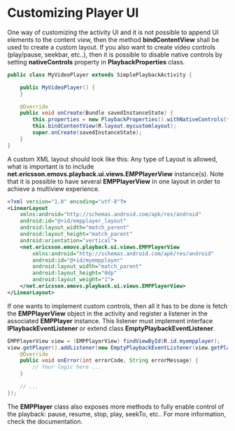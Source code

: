 # Customizing Player UI


One way of customizing the activity UI and it is not possible to append UI elements to the content view, then the method **bindContentView** shall be used to create a custom layout.
If you also want to create video controls (play/pause, seekbar, etc..), then it is possible to disable native controls by setting **nativeControls** property in **PlaybackProperties** class.

```java
public class MyVideoPlayer extends SimplePlaybackActivity {

    public MyVideoPlayer() {
    }

    @Override
    public void onCreate(Bundle savedInstanceState) {
		this.properties = new PlaybackProperties().withNativeControls(false);
        this.bindContentView(R.layout.mycustomlayout);
        super.onCreate(savedInstanceState);
    }
}
```

A custom XML layout should look like this:
Any type of Layout is allowed, what is important is to include **net.ericsson.emovs.playback.ui.views.EMPPlayerView** instance(s).
Note that it is possible to have several **EMPPlayerView** in one layout in order to achieve a multiview experience.

```xml
<?xml version="1.0" encoding="utf-8"?>
<LinearLayout 
	xmlns:android="http://schemas.android.com/apk/res/android"
	android:id="@+id/empplayer_layout"
	android:layout_width="match_parent"
	android:layout_height="match_parent"
	android:orientation="vertical">
	<net.ericsson.emovs.playback.ui.views.EMPPlayerView 
		xmlns:android="http://schemas.android.com/apk/res/android"
		android:id="@+id/myempplayer"
		android:layout_width="match_parent"
		android:layout_height="0dp"
		android:layout_weight="1">
	</net.ericsson.emovs.playback.ui.views.EMPPlayerView>
</LinearLayout>
```


If one wants to implement custom controls, then all it has to be done is fetch the **EMPPlayerView** object in the activity and register a listener in the associated **EMPPlayer** instance.
This listener must implement interface **IPlaybackEventListener** or extend class **EmptyPlaybackEventListener**.

```java
EMPPlayerView view = (EMPPlayerView) findViewById(R.id.myempplayer);
view.getPlayer().addListener(new EmptyPlaybackEventListener(view.getPlayer()) {
	@Override
	public void onError(int errorCode, String errorMessage) {
		// Your logic here ...
	}
	
	// ...
});
```

The **EMPPlayer** class also exposes more methods to fully enable control of the playback: pause, resume, stop, play, seekTo, etc..
For more information, check the documentation.